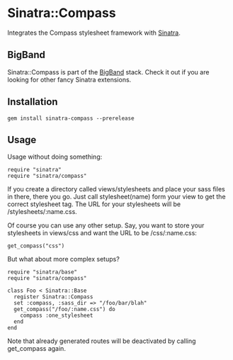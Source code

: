 Sinatra::Compass
================

Integrates the Compass stylesheet framework with [Sinatra](http://sinatrarb.com).

BigBand
-------

Sinatra::Compass is part of the [BigBand](http://github.com/rkh/big_band) stack.
Check it out if you are looking for other fancy Sinatra extensions.


Installation
------------

    gem install sinatra-compass --prerelease

Usage
-----

Usage without doing something:

    require "sinatra"
    require "sinatra/compass"

If you create a directory called views/stylesheets and place your
sass files in there, there you go. Just call stylesheet(name) form
your view to get the correct stylesheet tag. The URL for your
stylesheets will be /stylesheets/:name.css.

Of course you can use any other setup. Say, you want to store your
stylesheets in views/css and want the URL to be /css/:name.css:

    get_compass("css")

But what about more complex setups?

    require "sinatra/base"
    require "sinatra/compass"

    class Foo < Sinatra::Base
      register Sinatra::Compass
      set :compass, :sass_dir => "/foo/bar/blah"
      get_compass("/foo/:name.css") do
        compass :one_stylesheet
      end
    end

Note that already generated routes will be deactivated by calling
get_compass again.